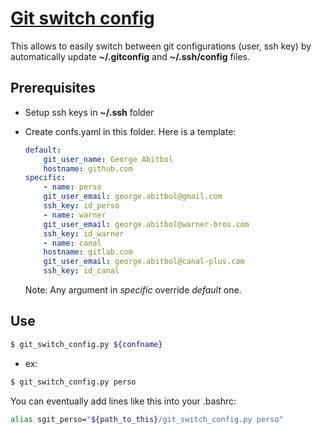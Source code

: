 # [Git switch config](.)

This allows to easily switch between git configurations (user, ssh key) by automatically update **~/.gitconfig** and **~/.ssh/config** files.

## Prerequisites

- Setup ssh keys in **~/.ssh** folder

- Create confs.yaml in this folder. Here is a template:

    ```yaml
    default:
        git_user_name: George Abitbol
        hostname: github.com
    specific:
        - name: perso
        git_user_email: george.abitbol@gmail.com
        ssh_key: id_perso
        - name: warner
        git_user_email: george.abitbol@warner-bros.com
        ssh_key: id_warner
        - name: canal
        hostname: gitlab.com
        git_user_email: george.abitbol@canal-plus.cam
        ssh_key: id_canal

    ```

    Note: Any argument in *specific* override *default* one.

## Use

```bash
$ git_switch_config.py ${confname}
```

- ex:

```bash
$ git_switch_config.py perso
```

You can eventually add lines like this into your .bashrc:

```bash
alias sgit_perso="${path_to_this}/git_switch_config.py perso"
```
